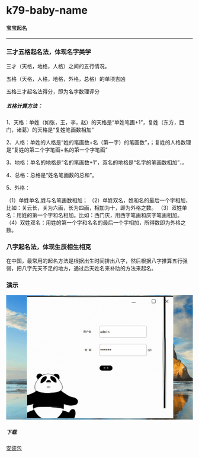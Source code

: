 # k79-baby-name
#### 宝宝起名

****
### 三才五格起名法，体现名字美学

三才（天格，地格，人格）之间的五行情况。

五格（天格，人格，地格，外格，总格）的单项吉凶

五格三才起名法得分，即为名字数理评分

##### 五格计算方法：

1、天格：单姓（如张，王，李，赵）的天格是“单姓笔画+1”，复姓（东方，西门，诸葛）的天格是“复姓笔画数相加”

2、人格：单姓的人格是“姓的笔画数+名（第一字）的笔画数”，；复姓的人格数理是“复姓的第二个字笔画+名的第一个字笔画”

3、地格：单名的地格是“名的笔画数+1”，双名的地格是“名字的笔画数相加”，。

4、总格：总格是“姓名笔画数的总和”。

5、外格：

（1）单姓单名,姓与名笔画数相加；
（2）单姓双名，姓和名的最后一个字相加，比如：关云长，关为六画，长为四画，相加为十，即为外格之数。
（3）双姓单名：用姓的第一个字和名相加。比如：西门庆，用西字笔画和庆字笔画相加。
（4）双姓双名：用姓的第一个字和名名的最后一个字相加，所得数即为外格之数。

### 八字起名法，体现生辰相生相克

在中国，最常用的起名方法是根据出生时间排出八字，然后根据八字推算五行强弱，把八字先天不足的地方，通过后天姓名来补助的方法来起名。

### 演示

![](https://github.com/a-fat-k79/IMG/blob/master/k79-baby-name/k79-baby-name.gif)

##### 下载

[安装包](https://github.com/a-fat-k79/k79-baby-name/releases) 
